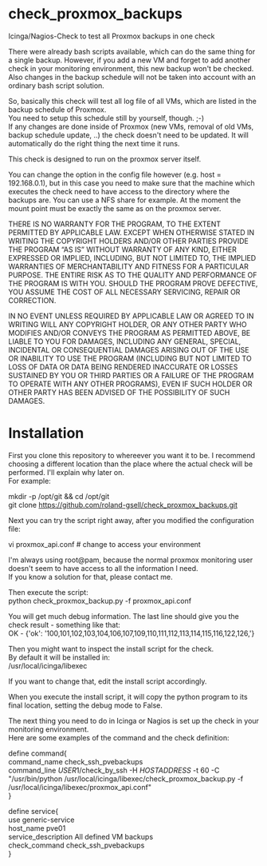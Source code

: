 # check_proxmox_backups
Icinga/Nagios-Check to test all Proxmox backups in one check

There were already bash scripts available, which can do the same thing for a single backup. However, if you add a new VM and forget to add another check in your monitoring environment, this new backup won't be checked.  
Also changes in the backup schedule will not be taken into account with an ordinary bash script solution.

So, basically this check will test all log file of all VMs, which are listed in the backup schedule of Proxmox.  
You need to setup this schedule still by yourself, though. ;-)  
If any changes are done inside of Proxmox (new VMs, removal of old VMs, backup schedule update, ..) the check doesn't need to be updated. It will automatically do the right thing the next time it runs.

This check is designed to run on the proxmox server itself.

You can change the option in the config file however (e.g. host = 192.168.0.1), but in this case you need to make sure that the machine which executes the check need to have access to the directory where the backups are. You can use a NFS share for example. At the moment the mount point must be exactly the same as on the proxmox server.

THERE IS NO WARRANTY FOR THE PROGRAM, TO THE EXTENT PERMITTED BY APPLICABLE LAW. EXCEPT WHEN OTHERWISE STATED IN WRITING THE COPYRIGHT HOLDERS AND/OR OTHER PARTIES PROVIDE THE PROGRAM “AS IS” WITHOUT WARRANTY OF ANY KIND, EITHER EXPRESSED OR IMPLIED, INCLUDING, BUT NOT LIMITED TO, THE IMPLIED WARRANTIES OF MERCHANTABILITY AND FITNESS FOR A PARTICULAR PURPOSE. THE ENTIRE RISK AS TO THE QUALITY AND PERFORMANCE OF THE PROGRAM IS WITH YOU. SHOULD THE PROGRAM PROVE DEFECTIVE, YOU ASSUME THE COST OF ALL NECESSARY SERVICING, REPAIR OR CORRECTION.

IN NO EVENT UNLESS REQUIRED BY APPLICABLE LAW OR AGREED TO IN WRITING WILL ANY COPYRIGHT HOLDER, OR ANY OTHER PARTY WHO MODIFIES AND/OR CONVEYS THE PROGRAM AS PERMITTED ABOVE, BE LIABLE TO YOU FOR DAMAGES, INCLUDING ANY GENERAL, SPECIAL, INCIDENTAL OR CONSEQUENTIAL DAMAGES ARISING OUT OF THE USE OR INABILITY TO USE THE PROGRAM (INCLUDING BUT NOT LIMITED TO LOSS OF DATA OR DATA BEING RENDERED INACCURATE OR LOSSES SUSTAINED BY YOU OR THIRD PARTIES OR A FAILURE OF THE PROGRAM TO OPERATE WITH ANY OTHER PROGRAMS), EVEN IF SUCH HOLDER OR OTHER PARTY HAS BEEN ADVISED OF THE POSSIBILITY OF SUCH DAMAGES.

Installation
============

First you clone this repository to whereever you want it to be. I recommend choosing a different location than the place where the actual check will be performed. I'll explain why later on.  
For example:

mkdir -p /opt/git && cd /opt/git  
git clone https://github.com/roland-gsell/check_proxmox_backups.git

Next you can try the script right away, after you modified the configuration file:

vi proxmox_api.conf    # change to access your environment

I'm always using root@pam, because the normal proxmox monitoring user doesn't seem to have access to all the information I need.  
If you know a solution for that, please contact me.

Then execute the script:  
python check_proxmox_backup.py -f proxmox_api.conf

You will get much debug information. The last line should give you the check result - something like that:  
OK - {'ok': '100,101,102,103,104,106,107,109,110,111,112,113,114,115,116,122,126,'}

Then you might want to inspect the install script for the check.  
By default it will be installed in:  
/usr/local/icinga/libexec

If you want to change that, edit the install script accordingly.

When you execute the install script, it will copy the python program to its final location, setting the debug mode to False.

The next thing you need to do in Icinga or Nagios is set up the check in your monitoring environment.  
Here are some examples of the command and the check definition:


define command{  
        command_name    check_ssh_pvebackups  
        command_line    $USER1$/check_by_ssh -H $HOSTADDRESS$ -t 60 -C "/usr/bin/python /usr/local/icinga/libexec/check_proxmox_backup.py -f /usr/local/icinga/libexec/proxmox_api.conf"  
}  

define service{  
        use                             generic-service  
        host_name                       pve01  
        service_description             All defined VM backups  
        check_command                   check_ssh_pvebackups  
        }
